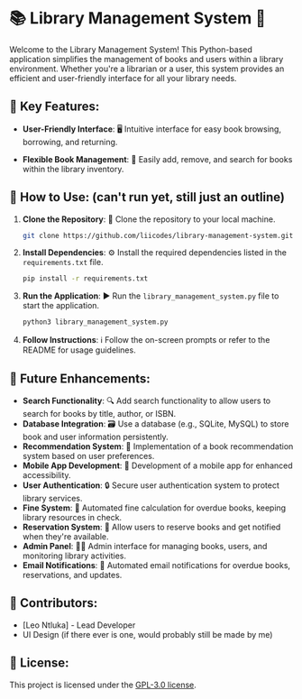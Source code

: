 # 📚 Library Management System 📖

Welcome to the Library Management System! This Python-based application simplifies the management of books and users within a library environment. Whether you're a librarian or a user, this system provides an efficient and user-friendly interface for all your library needs.

## 🚀 Key Features:

- **User-Friendly Interface**: 🖥️ Intuitive interface for easy book browsing, borrowing, and returning.
  
- **Flexible Book Management**: 📖 Easily add, remove, and search for books within the library inventory.

## 📝 How to Use: (can't run yet, still just an outline)

1. **Clone the Repository**: 🔄 Clone the repository to your local machine.
   
    ```sh
    git clone https://github.com/liicodes/library-management-system.git
    ```
    
3. **Install Dependencies**: ⚙️ Install the required dependencies listed in the `requirements.txt` file.
   
    ```sh
    pip install -r requirements.txt
    ```
    
4. **Run the Application**: ▶️ Run the `library_management_system.py` file to start the application.
   
    ```sh
    python3 library_management_system.py
    ```
    
6. **Follow Instructions**: ℹ️ Follow the on-screen prompts or refer to the README for usage guidelines.

## 🌟 Future Enhancements:

- **Search Functionality**: 🔍 Add search functionality to allow users to search for books by title, author, or ISBN.
- **Database Integration**: 🗃️ Use a database (e.g., SQLite, MySQL) to store book and user information persistently.
- **Recommendation System**: 🎯 Implementation of a book recommendation system based on user preferences.
- **Mobile App Development**: 📱 Development of a mobile app for enhanced accessibility.
- **User Authentication**: 🔒 Secure user authentication system to protect library services.
- **Fine System**: 💸 Automated fine calculation for overdue books, keeping library resources in check.
- **Reservation System**: 📅 Allow users to reserve books and get notified when they're available.
- **Admin Panel**: 👩‍💼 Admin interface for managing books, users, and monitoring library activities.
- **Email Notifications**: 📧 Automated email notifications for overdue books, reservations, and updates.

## 🤝 Contributors:

- [Leo Ntluka] - Lead Developer
- UI Design (if there ever is one, would probably still be made by me)

## 📄 License:

This project is licensed under the [GPL-3.0 license](LICENSE).
